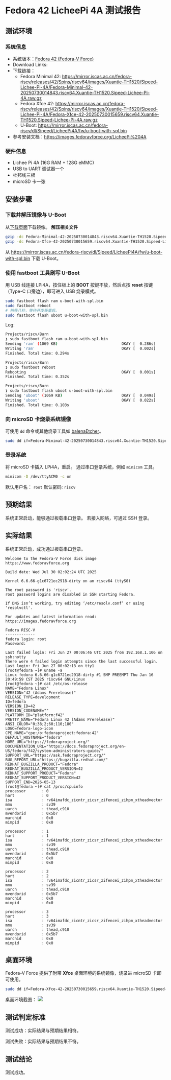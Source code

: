 # Fedora 42 LicheePi 4A 测试报告

## 测试环境

### 系统信息
- 系统版本：[Fedora 42 (Fedora-V Force)](https://www.fedoravforce.org/)
- Download Links:
- 下载链接：
  - Fedora Minimal 42: <https://mirror.iscas.ac.cn/fedora-riscv/releases/42/Spins/riscv64/images/Xuantie-TH1520/Sipeed-Lichee-Pi-4A/Fedora-Minimal-42-20250730014843.riscv64.Xuantie-TH1520.Sipeed-Lichee-Pi-4A.raw.gz>
  - Fedora Xfce 42: <https://mirror.iscas.ac.cn/fedora-riscv/releases/42/Spins/riscv64/images/Xuantie-TH1520/Sipeed-Lichee-Pi-4A/Fedora-Xfce-42-20250730015659.riscv64.Xuantie-TH1520.Sipeed-Lichee-Pi-4A.raw.gz>
  - U-Boot: <https://mirror.iscas.ac.cn/fedora-riscv/dl/Sipeed/LicheePi4A/fw/u-boot-with-spl.bin>
- 参考安装文档：<https://images.fedoravforce.org/LicheePi%204A>

### 硬件信息
- Lichee Pi 4A (16G RAM + 128G eMMC)
- USB to UART 调试器一个
- 杜邦线三根
- microSD 卡一张

## 安装步骤

### 下载并解压镜像与 U-Boot
从[下载页面](https://images.fedoravforce.org/LicheePi%204A)下载镜像。
**解压相关文件**
```bash
gzip -dc Fedora-Minimal-42-20250730014843.riscv64.Xuantie-TH1520.Sipeed-Lichee-Pi-4A.raw.gz > Fedora-Minimal-42-20250730014843.riscv64.Xuantie-TH1520.Sipeed-Lichee-Pi-4A.raw
gzip -dc Fedora-Xfce-42-20250730015659.riscv64.Xuantie-TH1520.Sipeed-Lichee-Pi-4A.raw.gz > Fedora-Xfce-42-20250730015659.riscv64.Xuantie-TH1520.Sipeed-Lichee-Pi-4A.raw 
```

从 <https://mirror.iscas.ac.cn/fedora-riscv/dl/Sipeed/LicheePi4A/fw/u-boot-with-spl.bin> 下载 U-Boot。

### 使用 fastboot 工具刷写 U-Boot
用 USB 线连接 LPi4A，按住板上的 **BOOT** 按键不放，然后点按 **reset** 按键（Type-C 口旁边），即可进入 USB 烧录模式。

```bash
sudo fastboot flash ram u-boot-with-spl.bin
sudo fastboot reboot
# 稍等几秒，等待开发板重启。
sudo fastboot flash uboot u-boot-with-spl.bin
```
Log:
```bash
Projects/riscv/Burn
❯ sudo fastboot flash ram u-boot-with-spl.bin
Sending 'ram' (1069 KB)                            OKAY [  0.286s]
Writing 'ram'                                      OKAY [  0.002s]
Finished. Total time: 0.294s

Projects/riscv/Burn
❯ sudo fastboot reboot
Rebooting                                          OKAY [  0.001s]
Finished. Total time: 0.352s

Projects/riscv/Burn
❯ sudo fastboot flash uboot u-boot-with-spl.bin
Sending 'uboot' (1069 KB)                          OKAY [  0.049s]
Writing 'uboot'                                    OKAY [  0.022s]
Finished. Total time: 0.103s
```

### 向 microSD 卡烧录系统镜像
可使用 `dd` 命令或其他烧录工具如 [balenaEtcher](https://etcher.balena.io/)。
```bash
sudo dd if=Fedora-Minimal-42-20250730014843.riscv64.Xuantie-TH1520.Sipeed-Lichee-Pi-4A.raw of=/dev/mmcblkX bs=1M
```

### 登录系统
将 microSD 卡插入 LPi4A，重启。
通过串口登录系统，例如 `minicom` 工具。
```bash
minicom -D /dev/ttyACM0 -c on
```
默认用户名： `root`
默认密码: `riscv`

## 预期结果
系统正常启动，能够通过板载串口登录。
若接入网络，可通过 SSH 登录。

## 实际结果
系统正常启动，成功通过板载串口登录。

```log
Welcome to the Fedora-V Force disk image
https://www.fedoravforce.org

Build date: Wed Jul 30 02:02:24 UTC 2025

Kernel 6.6.66-g1c6721ec2918-dirty on an riscv64 (ttyS0)

The root password is 'riscv'.
root password logins are disabled in SSH starting Fedora.

If DNS isn’t working, try editing ‘/etc/resolv.conf’ or using 'resolvctl'.

For updates and latest information read:
https://images.fedoravforce.org

Fedora RISC-V
-------------
fedora login: root
Password:

Last failed login: Fri Jun 27 00:06:46 UTC 2025 from 192.168.1.106 on ssh:notty
There were 4 failed login attempts since the last successful login.
Last login: Fri Jun 27 00:02:13 on tty1
[root@fedora ~]# uname -a
Linux fedora 6.6.66-g1c6721ec2918-dirty #1 SMP PREEMPT Thu Jan 16 20:49:59 CST 2025 riscv64 GNU/Linux
[root@fedora ~]# cat /etc/os-release
NAME="Fedora Linux"
VERSION="42 (Adams Prerelease)"
RELEASE_TYPE=development
ID=fedora
VERSION_ID=42
VERSION_CODENAME=""
PLATFORM_ID="platform:f42"
PRETTY_NAME="Fedora Linux 42 (Adams Prerelease)"
ANSI_COLOR="0;38;2;60;110;180"
LOGO=fedora-logo-icon
CPE_NAME="cpe:/o:fedoraproject:fedora:42"
DEFAULT_HOSTNAME="fedora"
HOME_URL="https://fedoraproject.org/"
DOCUMENTATION_URL="https://docs.fedoraproject.org/en-US/fedora/f42/system-administrators-guide/"
SUPPORT_URL="https://ask.fedoraproject.org/"
BUG_REPORT_URL="https://bugzilla.redhat.com/"
REDHAT_BUGZILLA_PRODUCT="Fedora"
REDHAT_BUGZILLA_PRODUCT_VERSION=42
REDHAT_SUPPORT_PRODUCT="Fedora"
REDHAT_SUPPORT_PRODUCT_VERSION=42
SUPPORT_END=2026-05-13
[root@fedora ~]# cat /proc/cpuinfo
processor       : 0
hart            : 0
isa             : rv64imafdc_zicntr_zicsr_zifencei_zihpm_xtheadvector
mmu             : sv39
uarch           : thead,c910
mvendorid       : 0x5b7
marchid         : 0x0
mimpid          : 0x0

processor       : 1
hart            : 1
isa             : rv64imafdc_zicntr_zicsr_zifencei_zihpm_xtheadvector
mmu             : sv39
uarch           : thead,c910
mvendorid       : 0x5b7
marchid         : 0x0
mimpid          : 0x0

processor       : 2
hart            : 2
isa             : rv64imafdc_zicntr_zicsr_zifencei_zihpm_xtheadvector
mmu             : sv39
uarch           : thead,c910
mvendorid       : 0x5b7
marchid         : 0x0
mimpid          : 0x0

processor       : 3
hart            : 3
isa             : rv64imafdc_zicntr_zicsr_zifencei_zihpm_xtheadvector
mmu             : sv39
uarch           : thead,c910
mvendorid       : 0x5b7
marchid         : 0x0
mimpid          : 0x0
```

## 桌面环境
Fedora-V Force 提供了附带 **Xfce** 桌面环境的系统镜像，烧录进 microSD 卡即可使用。
```bash
sudo dd if=Fedora-Xfce-42-20250730015659.riscv64.Xuantie-TH1520.Sipeed-Lichee-Pi-4A.raw of=/dev/mmcblkX bs=1M
```
桌面环境截图：
![](Fedora_42_Xfce.png)

## 测试判定标准
测试成功：实际结果与预期结果相符。

测试失败：实际结果与预期结果不符。

## 测试结论
测试成功。